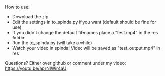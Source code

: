 How to use:
- Download the zip
- Edit the settings in to_spinda.py if you want (default should be fine for use)
- If you didn't change the default filenames place a "test.mp4" in the res folder
- Run the to_spinda.py (will take a while)
- Watch your video in spinda! Video will be saved as "test_output.mp4" in res


Questions? Either over github or comment under my video: https://youtu.be/aprNIWir4aU
